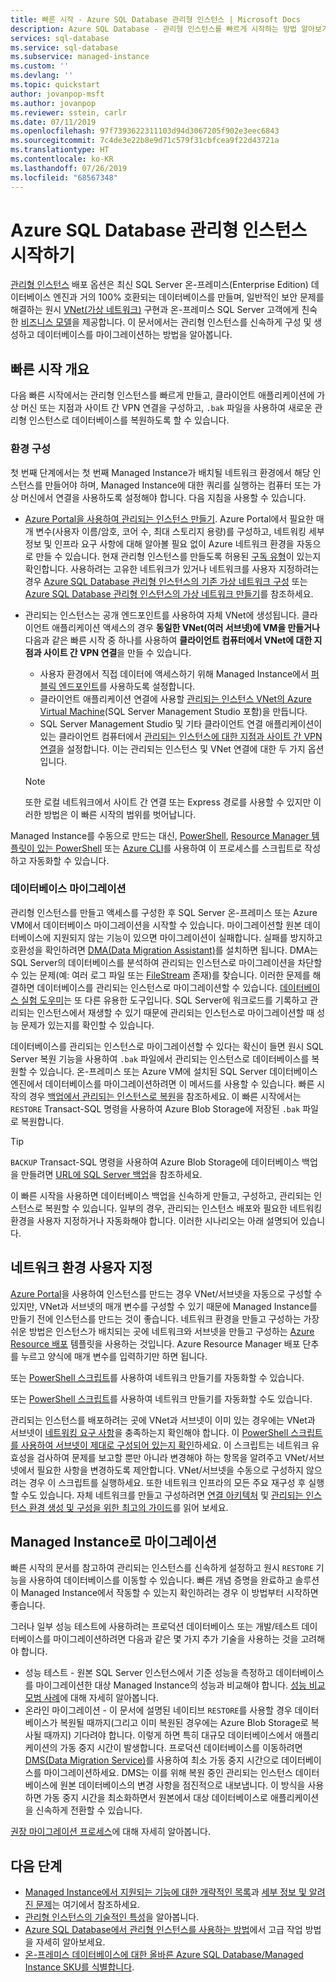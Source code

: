 ```yaml
---
title: 빠른 시작 - Azure SQL Database 관리형 인스턴스 | Microsoft Docs
description: Azure SQL Database - 관리형 인스턴스를 빠르게 시작하는 방법 알아보기
services: sql-database
ms.service: sql-database
ms.subservice: managed-instance
ms.custom: ''
ms.devlang: ''
ms.topic: quickstart
author: jovanpop-msft
ms.author: jovanpop
ms.reviewer: sstein, carlr
ms.date: 07/11/2019
ms.openlocfilehash: 97f7393622311103d94d3067205f902e3eec6843
ms.sourcegitcommit: 7c4de3e22b8e9d71c579f31cbfcea9f22d43721a
ms.translationtype: HT
ms.contentlocale: ko-KR
ms.lasthandoff: 07/26/2019
ms.locfileid: "68567348"
---
```

# <a name="getting-started-with-azure-sql-database-managed-instance"></a>Azure SQL Database 관리형 인스턴스 시작하기

[관리형 인스턴스](sql-database-managed-instance-index.yml) 배포 옵션은 최신 SQL Server 온-프레미스(Enterprise Edition) 데이터베이스 엔진과 거의 100% 호환되는 데이터베이스를 만들며, 일반적인 보안 문제를 해결하는 원시 [VNet(가상 네트워크)](../virtual-network/virtual-networks-overview.md) 구현과 온-프레미스 SQL Server 고객에게 친숙한 [비즈니스 모델](https://azure.microsoft.com/pricing/details/sql-database/)을 제공합니다. 이 문서에서는 관리형 인스턴스를 신속하게 구성 및 생성하고 데이터베이스를 마이그레이션하는 방법을 알아봅니다.

## <a name="quickstart-overview"></a>빠른 시작 개요

다음 빠른 시작에서는 관리형 인스턴스를 빠르게 만들고, 클라이언트 애플리케이션에 가상 머신 또는 지점과 사이트 간 VPN 연결을 구성하고, `.bak` 파일을 사용하여 새로운 관리형 인스턴스로 데이터베이스를 복원하도록 할 수 있습니다.

### <a name="configure-environment"></a>환경 구성

첫 번째 단계에서는 첫 번째 Managed Instance가 배치될 네트워크 환경에서 해당 인스턴스를 만들어야 하며, Managed Instance에 대한 쿼리를 실행하는 컴퓨터 또는 가상 머신에서 연결을 사용하도록 설정해야 합니다. 다음 지침을 사용할 수 있습니다.

- [Azure Portal을 사용하여 관리되는 인스턴스 만들기](sql-database-managed-instance-get-started.md). Azure Portal에서 필요한 매개 변수(사용자 이름/암호, 코어 수, 최대 스토리지 용량)를 구성하고, 네트워킹 세부 정보 및 인프라 요구 사항에 대해 알아볼 필요 없이 Azure 네트워크 환경을 자동으로 만들 수 있습니다. 현재 관리형 인스턴스를 만들도록 허용된 [구독 유형](sql-database-managed-instance-resource-limits.md#supported-subscription-types)이 있는지 확인합니다. 사용하려는 고유한 네트워크가 있거나 네트워크를 사용자 지정하려는 경우 [Azure SQL Database 관리형 인스턴스의 기존 가상 네트워크 구성](sql-database-managed-instance-configure-vnet-subnet.md) 또는 [Azure SQL Database 관리형 인스턴스의 가상 네트워크 만들기](sql-database-managed-instance-create-vnet-subnet.md)를 참조하세요.
- 관리되는 인스턴스는 공개 엔드포인트를 사용하여 자체 VNet에 생성됩니다. 클라이언트 애플리케이션 액세스의 경우 **동일한 VNet(여러 서브넷)에 VM을 만들거나** 다음과 같은 빠른 시작 중 하나를 사용하여 **클라이언트 컴퓨터에서 VNet에 대한 지점과 사이트 간 VPN 연결**을 만들 수 있습니다.
  - 사용자 환경에서 직접 데이터에 액세스하기 위해 Managed Instance에서 [퍼블릭 엔드포인트](sql-database-managed-instance-public-endpoint-configure.md)를 사용하도록 설정합니다.
  - 클라이언트 애플리케이션 연결에 사용할 [관리되는 인스턴스 VNet의 Azure Virtual Machine](sql-database-managed-instance-configure-vm.md)(SQL Server Management Studio 포함)을 만듭니다.
  - SQL Server Management Studio 및 기타 클라이언트 연결 애플리케이션이 있는 클라이언트 컴퓨터에서 [관리되는 인스턴스에 대한 지점과 사이트 간 VPN 연결](sql-database-managed-instance-configure-p2s.md)을 설정합니다. 이는 관리되는 인스턴스 및 VNet 연결에 대한 두 가지 옵션입니다.

  > [!NOTE]
  > 또한 로컬 네트워크에서 사이트 간 연결 또는 Express 경로를 사용할 수 있지만 이러한 방법은 이 빠른 시작의 범위를 벗어납니다.

Managed Instance를 수동으로 만드는 대신, [PowerShell](scripts/sql-database-create-configure-managed-instance-powershell.md), [Resource Manager 템플릿이 있는 PowerShell](scripts/sql-managed-instance-create-powershell-azure-resource-manager-template.md) 또는 [Azure CLI](https://docs.microsoft.com/cli/azure/sql/mi#az-sql-mi-create)를 사용하여 이 프로세스를 스크립트로 작성하고 자동화할 수 있습니다.

### <a name="migrate-your-databases"></a>데이터베이스 마이그레이션

관리형 인스턴스를 만들고 액세스를 구성한 후 SQL Server 온-프레미스 또는 Azure VM에서 데이터베이스 마이그레이션을 시작할 수 있습니다. 마이그레이션할 원본 데이터베이스에 지원되지 않는 기능이 있으면 마이그레이션이 실패합니다. 실패를 방지하고 호환성을 확인하려면 [DMA(Data Migration Assistant)](https://www.microsoft.com/download/details.aspx?id=53595)를 설치하면 됩니다. DMA는 SQL Server의 데이터베이스를 분석하여 관리되는 인스턴스로 마이그레이션을 차단할 수 있는 문제(예: 여러 로그 파일 또는 [FileStream](https://docs.microsoft.com/sql/relational-databases/blob/filestream-sql-server) 존재)를 찾습니다. 이러한 문제를 해결하면 데이터베이스를 관리되는 인스턴스로 마이그레이션할 수 있습니다. [데이터베이스 실험 도우미](https://blogs.msdn.microsoft.com/datamigration/2018/08/06/release-database-experimentation-assistant-dea-v2-6/)는 또 다른 유용한 도구입니다. SQL Server에 워크로드를 기록하고 관리되는 인스턴스에서 재생할 수 있기 때문에 관리되는 인스턴스로 마이그레이션할 때 성능 문제가 있는지를 확인할 수 있습니다.

데이터베이스를 관리되는 인스턴스로 마이그레이션할 수 있다는 확신이 들면 원시 SQL Server 복원 기능을 사용하여 `.bak` 파일에서 관리되는 인스턴스로 데이터베이스를 복원할 수 있습니다. 온-프레미스 또는 Azure VM에 설치된 SQL Server 데이터베이스 엔진에서 데이터베이스를 마이그레이션하려면 이 메서드를 사용할 수 있습니다. 빠른 시작의 경우 [백업에서 관리되는 인스턴스로 복원](sql-database-managed-instance-get-started-restore.md)을 참조하세요. 이 빠른 시작에서는 `RESTORE` Transact-SQL 명령을 사용하여 Azure Blob Storage에 저장된 `.bak` 파일로 복원합니다.

> [!TIP]
> `BACKUP` Transact-SQL 명령을 사용하여 Azure Blob Storage에 데이터베이스 백업을 만들려면 [URL에 SQL Server 백업](https://docs.microsoft.com/sql/relational-databases/backup-restore/sql-server-backup-to-url)을 참조하세요.

이 빠른 시작을 사용하면 데이터베이스 백업을 신속하게 만들고, 구성하고, 관리되는 인스턴스로 복원할 수 있습니다. 일부의 경우, 관리되는 인스턴스 배포와 필요한 네트워킹 환경을 사용자 지정하거나 자동화해야 합니다. 이러한 시나리오는 아래 설명되어 있습니다.

## <a name="customize-network-environment"></a>네트워크 환경 사용자 지정

[Azure Portal](sql-database-managed-instance-get-started.md)을 사용하여 인스턴스를 만드는 경우 VNet/서브넷을 자동으로 구성할 수 있지만, VNet과 서브넷의 매개 변수를 구성할 수 있기 때문에 Managed Instance를 만들기 전에 인스턴스를 만드는 것이 좋습니다. 네트워크 환경을 만들고 구성하는 가장 쉬운 방법은 인스턴스가 배치되는 곳에 네트워크와 서브넷을 만들고 구성하는 [Azure Resource 배포](sql-database-managed-instance-create-vnet-subnet.md) 템플릿을 사용하는 것입니다. Azure Resource Manager 배포 단추를 누르고 양식에 매개 변수를 입력하기만 하면 됩니다.

또는 [PowerShell 스크립트](https://www.powershellmagazine.com/20../../configuring-azure-environment-to-set-up-azure-sql-database-managed-instance-preview/)를 사용하여 네트워크 만들기를 자동화할 수 있습니다.

또는 [PowerShell 스크립트](https://www.powershellmagazine.com/2018/07/23/configuring-azure-environment-to-set-up-azure-sql-database-managed-instance-preview/)를 사용하여 네트워크 만들기를 자동화할 수도 있습니다.

관리되는 인스턴스를 배포하려는 곳에 VNet과 서브넷이 이미 있는 경우에는 VNet과 서브넷이 [네트워킹 요구 사항](sql-database-managed-instance-connectivity-architecture.md#network-requirements)을 충족하는지 확인해야 합니다. 이 [PowerShell 스크립트를 사용하여 서브넷이 제대로 구성되어 있는지 확인](sql-database-managed-instance-configure-vnet-subnet.md)하세요. 이 스크립트는 네트워크 유효성을 검사하여 문제를 보고할 뿐만 아니라 변경해야 하는 항목을 알려주고 VNet/서브넷에서 필요한 사항을 변경하도록 제안합니다. VNet/서브넷을 수동으로 구성하지 않으려는 경우 이 스크립트를 실행하세요. 또한 네트워크 인프라의 모든 주요 재구성 후 실행할 수도 있습니다. 자체 네트워크를 만들고 구성하려면 [연결 아키텍처](sql-database-managed-instance-connectivity-architecture.md) 및 [관리되는 인스턴스 환경 생성 및 구성을 위한 최고의 가이드](https://medium.com/azure-sqldb-managed-instance/the-ultimate-guide-for-creating-and-configuring-azure-sql-managed-instance-environment-91ff58c0be01)를 읽어 보세요.

## <a name="migrate-to-a-managed-instance"></a>Managed Instance로 마이그레이션

빠른 시작의 문서를 참고하여 관리되는 인스턴스를 신속하게 설정하고 원시 `RESTORE` 기능을 사용하여 데이터베이스를 이동할 수 있습니다. 빠른 개념 증명을 완료하고 솔루션이 Managed Instance에서 작동할 수 있는지 확인하려는 경우 이 방법부터 시작하면 좋습니다. 

그러나 일부 성능 테스트에 사용하려는 프로덕션 데이터베이스 또는 개발/테스트 데이터베이스를 마이그레이션하려면 다음과 같은 몇 가지 추가 기술을 사용하는 것을 고려해야 합니다.
- 성능 테스트 - 원본 SQL Server 인스턴스에서 기준 성능을 측정하고 데이터베이스를 마이그레이션한 대상 Managed Instance의 성능과 비교해야 합니다. [성능 비교 모범 사례](https://techcommunity.microsoft.com/t5/Azure-SQL-Database/The-best-practices-for-performance-comparison-between-Azure-SQL/ba-p/683210)에 대해 자세히 알아봅니다.
- 온라인 마이그레이션 - 이 문서에 설명된 네이티브 `RESTORE`를 사용할 경우 데이터베이스가 복원될 때까지(그리고 이미 복원된 경우에는 Azure Blob Storage로 복사될 때까지) 기다려야 합니다. 이렇게 하면 특히 대규모 데이터베이스에서 애플리케이션의 가동 중지 시간이 발생합니다. 프로덕션 데이터베이스를 이동하려면 [DMS(Data Migration Service)](https://docs.microsoft.com/azure/dms/tutorial-sql-server-to-managed-instance?toc=/azure/sql-database/toc.json)를 사용하여 최소 가동 중지 시간으로 데이터베이스를 마이그레이션하세요. DMS는 이를 위해 복원 중인 관리되는 인스턴스 데이터베이스에 원본 데이터베이스의 변경 사항을 점진적으로 내보냅니다. 이 방식을 사용하면 가동 중지 시간을 최소화하면서 원본에서 대상 데이터베이스로 애플리케이션을 신속하게 전환할 수 있습니다.

[권장 마이그레이션 프로세스](sql-database-managed-instance-migrate.md)에 대해 자세히 알아봅니다.

## <a name="next-steps"></a>다음 단계

- [Managed Instance에서 지원되는 기능에 대한 개략적인 목록](sql-database-features.md)과 [세부 정보 및 알려진 문제](sql-database-managed-instance-transact-sql-information.md)는 여기에서 참조하세요.
- [관리형 인스턴스의 기술적인 특성](sql-database-managed-instance-resource-limits.md#instance-level-resource-limits)을 알아봅니다.
- [Azure SQL Database에서 관리형 인스턴스를 사용하는 방법](sql-database-howto-managed-instance.md)에서 고급 작업 방법을 자세히 알아보세요.
- [온-프레미스 데이터베이스에 대한 올바른 Azure SQL Database/Managed Instance SKU를 식별합니다](/sql/dma/dma-sku-recommend-sql-db/).
